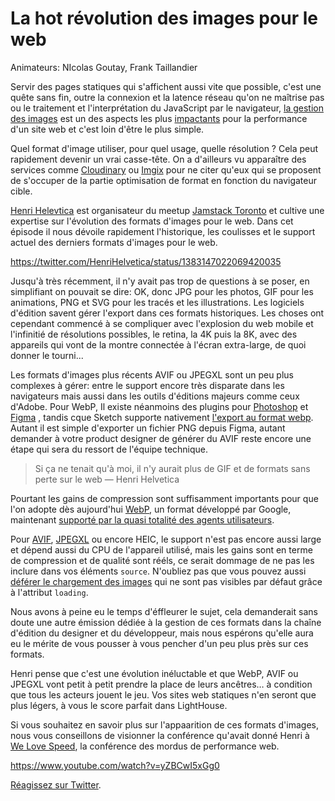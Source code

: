 # La hot révolution des images pour le web

Animateurs: NIcolas Goutay, Frank Taillandier

Servir des pages statiques qui s'affichent aussi vite que possible, c'est une quête sans fin, outre la connexion et la latence réseau qu'on ne maîtrise pas ou le traitement et l'interprétation du JavaScript par le navigateur, [la gestion des images](https://web.dev/fast/#optimize-your-images) est un des aspects les plus [impactants](https://www.oreilly.com/library/view/high-performance-images/9781491925799/) pour la performance d'un site web et c'est loin d'être le plus simple. 

Quel format d'image utiliser, pour quel usage, quelle résolution ? Cela peut rapidement devenir un vrai casse-tête. On a d'ailleurs vu apparaître des services comme [Cloudinary](https://cloudinary.com) ou [Imgix](https://www.imgix.com) pour ne citer qu'eux qui se proposent de s'occuper de la partie optimisation de format en fonction du navigateur cible.

[Henri Helevtica](https://twitter.com/HenriHelvetica) est organisateur du meetup [Jamstack Toronto](https://twitter.com/JAMstackTORONTO) et cultive une expertise sur l'évolution des formats d'images pour le web. Dans cet épisode il nous dévoile rapidement l'historique, les coulisses et le support actuel des derniers formats d'images pour le web.

https://twitter.com/HenriHelvetica/status/1383147022069420035

Jusqu'à très récemment, il n'y avait pas trop de questions à se poser, en simplifiant on pouvait se dire: OK, donc JPG pour les photos, GIF pour les animations, PNG et SVG pour les tracés et les illustrations.  Les logiciels d'édition savent gérer l'export dans ces formats historiques. Les choses ont cependant commencé à se compliquer avec l'explosion du web mobile et l'infinitié de résolutions possibles, le retina, la 4K puis la 8K, avec des appareils qui vont de la montre connectée à l'écran extra-large, de quoi donner le tourni...

Les formats d'images plus récents AVIF ou JPEGXL sont un peu plus complexes à gérer: entre le support encore très disparate dans les navigateurs mais aussi dans les outils d'éditions majeurs comme ceux d'Adobe.  Pour WebP, Il existe néanmoins des plugins pour [Photoshop](https://github.com/webmproject/WebPShop) et  [Figma](https://forum.figma.com/t/webp-support/2206) , tandis cque Sketch supporte nativement [l'export au format webp](https://www.sketch.com/docs/exporting/).  Autant il est simple d'exporter un fichier PNG depuis Figma, autant demander à votre product designer de générer du AVIF reste encore une étape qui sera du ressort de l'équipe technique.

> Si ça ne tenait qu'à moi, il n'y aurait plus de GIF et de formats sans perte sur le web — Henri Helvetica

Pourtant les gains de compression sont suffisamment importants pour que l'on adopte dès aujourd'hui [WebP](https://developers.google.com/speed/webp/), un format développé par Google, maintenant [supporté par la quasi totalité des agents utilisateurs](https://caniuse.com/webp).

Pour [AVIF](https://jakearchibald.com/2020/avif-has-landed/), [JPEGXL](https://cloudinary.com/blog/how_jpeg_xl_compares_to_other_image_codecs) ou encore HEIC, le support n'est pas encore aussi large et dépend aussi du CPU de l'appareil utilisé, mais les gains sont en terme de compression et de qualité sont rééls, ce serait dommage de ne pas les inclure dans vos éléments `source`. N'oubliez pas que vous pouvez aussi [déférer le chargement des images](https://addyosmani.com/blog/lazy-loading/) qui ne sont pas visibles par défaut grâce à l'attribut `loading`.

Nous avons à peine eu le temps d'éffleurer le sujet, cela demanderait sans doute une autre émission dédiée à la gestion de ces formats dans la chaîne d'édition du designer et du développeur, mais nous espérons qu'elle aura eu le mérite de vous pousser à vous pencher d'un peu plus près sur ces formats.

Henri pense que c'est une évolution inéluctable et que WebP, AVIF ou JPEGXL vont petit à petit prendre la place de leurs ancêtres… à condition que tous les acteurs jouent le jeu. Vos sites web statiques n'en seront que plus légers, à vous le score parfait dans LightHouse.

Si vous souhaitez en savoir plus sur l'appaarition de ces formats d'images, nous vous conseillons de visionner la conférence qu'avait donné Henri à [We Love Speed](https://www.welovespeed.com/), la conférence des mordus de performance web.

https://www.youtube.com/watch?v=yZBCwI5xGg0


[Réagissez sur Twitter](https://twitter.com/jamstatic_fr).

